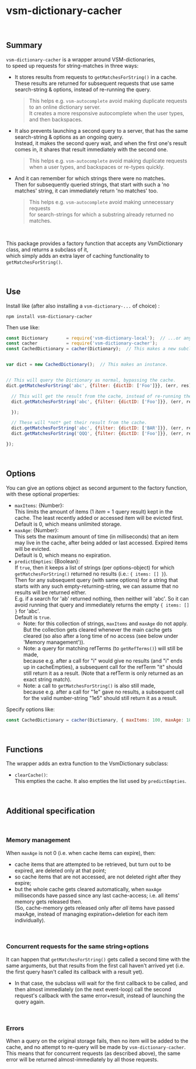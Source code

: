 # vsm-dictionary-cacher

<br>

## Summary

`vsm-dictionary-cacher` is a wrapper around VSM-dictionaries,  
to speed up requests for string-matches in three ways:

- It stores results from requests to `getMatchesForString()` in a cache.  
  These results are returned for subsequent requests
  that use same search-string &amp; options, instead of re-running the query.

  > This helps e.g. `vsm-autocomplete` avoid making duplicate requests to an
    online dictionary server.  
    It creates a more responsive autocomplete when the user
    types, and then backspaces.

- It also prevents launching a second query to a server, that has the same
  search-string &amp; options as an ongoing query.  
  Instead, it makes the second query wait, and when the first one's result
  comes in, it shares that result immediately with the second one.

  > This helps e.g. `vsm-autocomplete` avoid making duplicate requests  
    when a user types, and backspaces or re-types quickly.

- And it can remember for which strings there were no matches.  
  Then for subsequently queried strings, that start with such a 'no matches'
  string, it can immediately return 'no matches' too.

  > This helps e.g. `vsm-autocomplete` avoid making unnecessary requests  
    for search-strings for which a substring already returned no matches.

<br>

This package provides a factory function that accepts any VsmDictionary class,
and returns a subclass of it,  
which simply adds an extra layer of caching functionality
to `getMatchesForString()`.

<br>

## Use

Install like (after also installing a `vsm-dictionary-...` of choice) :
```
npm install vsm-dictionary-cacher
```

Then use like:
```javascript
const Dictionary       = require('vsm-dictionary-local');  // ...or any other VsmDictionary implementation.
const cacher           = require('vsm-dictionary-cacher');
const CachedDictionary = cacher(Dictionary);  // This makes a new subclass.


var dict = new CachedDictionary();  // This makes an instance.


// This will query the Dictionary as normal, bypassing the cache.
dict.getMatchesForString('abc', {filter: {dictID: ['Foo']}}, (err, res) => {

  // This will get the result from the cache, instead of re-running the query.
  dict.getMatchesForString('abc', {filter: {dictID: ['Foo']}}, (err, res) => {

  });

  // These will *not* get their result from the cache.
  dict.getMatchesForString('abc', {filter: {dictID: ['BAR']}}, (err, res) => {});
  dict.getMatchesForString('QQQ', {filter: {dictID: ['Foo']}}, (err, res) => {});

});
```

<br>

## Options

You can give an options object as second argument to the factory function,
with these optional properties:

- `maxItems`: {Number}:  
    This limits the amount of items (1 _item_ = 1 query result) kept in the
    cache. The least recently added or accessed item will be evicted first.  
    Default is 0, which means unlimited storage.
- `maxAge`: {Number}:  
    This sets the maximum amount of time (in milliseconds) that an item may
    live in the cache, after being added or last accessed.
    Expired items will be evicted.  
    Default is 0, which means no expiration.  
- `predictEmpties`: {Boolean}:  
    If `true`, then it keeps a list of strings (per options-object) for which
    `getMatchesForString()` returned no results (i.e.: `{ items: [] }`).  
    Then for any subsequent query (with same options) for a string that
    starts with any such empty-returning-string, we can assume that no results
    will be returned either.  
    E.g. if a search for 'ab' returned nothing, then neither will 'abc'.
    So it can avoid running that query and immediately returns the empty
    `{ items: [] }` for 'abc'.  
    Default is `true`.  
    - Note: for this collection of strings, `maxItems` and `maxAge` do not apply.  
      But the collection gets cleared whenever the main cache gets cleared (so
      also after a long time of no access (see below under 'Memory management')).
    - Note: a query for matching refTerms (to `getRefTerms()`)
      will still be made,  
      because e.g. after a call for "i" would give no results (and "i" ends up
      in cacheEmpties), a subsequent call for the refTerm "it" should still
      return it as a result.
      (Note that a refTerm is only returned as an exact string match).
    - Note: a call to `getMatchesForString()` is also still made,  
      because e.g. after a call for "1e" gave no results,
      a subsequent call for the valid number-string "1e5"
      should still return it as a result.

Specify options like:
```javascript
const CachedDictionary = cacher(Dictionary, { maxItems: 100, maxAge: 180000 });
```


<br>

## Functions

The wrapper adds an extra function to the VsmDictionary subclass:

- `clearCache()`:  
    This empties the cache. It also empties the list used by `predictEmpties`.


<br>

## Additional specification

<br>

### Memory management

When `maxAge` is not 0 (i.e. when cache items can expire), then:
- cache items that are attempted to be retrieved, but turn out to be
  expired, are deleted only at that point;
- so cache items that are not accessed, are not deleted right after
  they expire;
- but the whole cache gets cleared automatically, when `maxAge` milliseconds
  have passed since any last cache-access; i.e. all items' memory gets released
  then.  
  (So, cache-memory gets released only after *all* items have passed maxAge,
  instead of managing expiration+deletion for each item individually).

<br>

### Concurrent requests for the same string+options

It can happen that `getMatchesForString()` gets called a second time with the
same arguments, but that results from the first call haven't arrived yet
(i.e. the first query hasn't called its callback with a result yet).

- In that case, the subclass will wait for the first callback to be called,
  and then almost immediately (on the next event-loop) call the second request's
  callback with the same error+result, instead of launching the query again.

<br>

### Errors

When a query on the original storage fails, then no item will be added
to the cache, and no attempt to re-query will be made by `vsm-dictionary-cacher`.  
This means that for concurrent requests (as described above),
the same error will be returned almost-immediately by all those requests.
